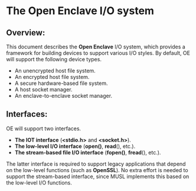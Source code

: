 The Open Enclave I/O system
===========================

Overview:
---------

This document describes the **Open Enclave** I/O system, which provides a 
framework for building devices to support various I/O styles. By default, OE 
will support the following device types.

- An unencrypted host file system.
- An encrypted host file system.
- A secure hardware-based file system.
- A host socket manager.
- An enclave-to-enclave socket manager.

Interfaces:
-----------

OE will support two interfaces.

- **The IOT interface** (**<stdio.h>** and **<socket.h>**).
- **The low-level I/O interface** (**open()**, **read**(), etc.).
- **The stream-based file I/O interface** (**fopen()**, **fread**(), etc.).

The latter interface is required to support legacy applications that depend on 
the low-level functions (such as **OpenSSL**). No extra effort is needed to
support the stream-based interface, since MUSL implements this based on the
low-level I/O functions.


